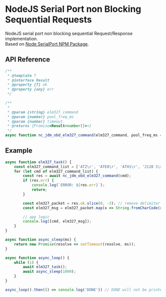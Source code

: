 # NodeJS Serial Port non Blocking Sequential Requests
NodeJS serial port non blocking sequential Request/Response implementation.  
Based on [Node SerialPort NPM Package](https://serialport.io/).

## API Reference
```js
/**
 * @template T
 * @interface Result
 * @property {T} ok
 * @property {any} err
 */

/**
 * 
 * @param {string} elm327_command 
 * @param {number} pool_freq_ms 
 * @param {number} timeout 
 * @returns {Promise<Result<number[]>>}
 */
async function nc_jdm_obd_elm327_command(elm327_command, pool_freq_ms = 10, timeout = 1000);
```

## Example
```js
async function elm327_task() {
    const elm327_command_list = ['ATZ\r', 'ATE0\r', 'ATH1\r', '2120 1\r', '2121 1\r', '2122 1\r', '2123 1\r'];
    for (let cmd of elm327_command_list) {
        const res = await nc_jdm_obd_elm327_command(cmd);
        if (res.err) {
            console.log(`ERROR: ${res.err}`);
            return;
        }

        const elm327_packet = res.ok.slice(0, -3); // remove delimiter
        const elm327_msg = elm327_packet.map(x => String.fromCharCode(x)).join('');

        // app logic
        console.log([cmd, elm327_msg]);
    }
}

async function async_sleep(ms) {
    return new Promise(resolve => setTimeout(resolve, ms));
}

async function async_loop() {
    while (1) {
        await elm327_task();
        await async_sleep(1000);
    }
}

async_loop().then(() => console.log('DONE')) // DONE will not be printed
```
